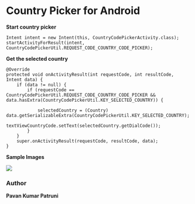 # Country Picker for Android

<b>Start country picker</b>


    Intent intent = new Intent(this, CountryCodePickerActivity.class);
    startActivityForResult(intent, CountryCodePickerUtil.REQUEST_CODE_COUNTRY_CODE_PICKER);




<b>Get the selected country</b>


    @Override
    protected void onActivityResult(int requestCode, int resultCode, Intent data) {
        if (data != null) {
            if (requestCode == CountryCodePickerUtil.REQUEST_CODE_COUNTRY_CODE_PICKER && data.hasExtra(CountryCodePickerUtil.KEY_SELECTED_COUNTRY)) {

                selectedCountry = (Country) data.getSerializableExtra(CountryCodePickerUtil.KEY_SELECTED_COUNTRY);
                textViewCountryCode.setText(selectedCountry.getDialCode());
            }
        }
        super.onActivityResult(requestCode, resultCode, data);
    }

<b>Sample Images</b>

<div>
    <img src="https://github.com/PavanKumarPatruni/android-country-picker/blob/master/Screen%20Shot%202018-08-17%20at%205.39.24%20AM.png">
</div>

<h3>Author</h3>

<b>Pavan Kumar Patruni</b>
